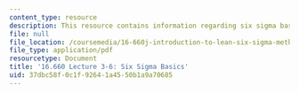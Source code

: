 ```yaml
---
content_type: resource
description: This resource contains information regarding six sigma basics.
file: null
file_location: /coursemedia/16-660j-introduction-to-lean-six-sigma-methods-january-iap-2012/37dbc58f0c1f92641a4550b1a9a70685_MIT16_660JIAP12_3-6.pdf
file_type: application/pdf
resourcetype: Document
title: '16.660 Lecture 3-6: Six Sigma Basics'
uid: 37dbc58f-0c1f-9264-1a45-50b1a9a70685
---
```

